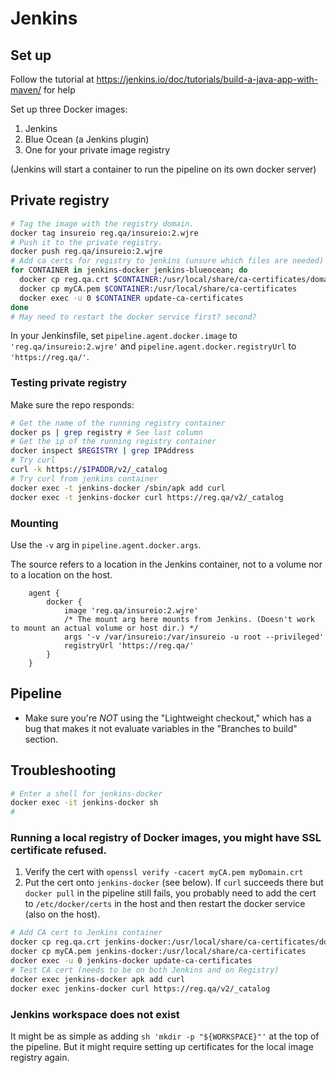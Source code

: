 # Jenkins

## Set up

Follow the tutorial at https://jenkins.io/doc/tutorials/build-a-java-app-with-maven/ for help

Set up three Docker images:

1. Jenkins
2. Blue Ocean (a Jenkins plugin)
3. One for your private image registry

(Jenkins will start a container to run the pipeline on its own docker server)

## Private registry

```bash
# Tag the image with the registry domain.
docker tag insureio reg.qa/insureio:2.wjre
# Push it to the private registry.
docker push reg.qa/insureio:2.wjre
# Add ca certs for registry to jenkins (unsure which files are needed)
for CONTAINER in jenkins-docker jenkins-blueocean; do
  docker cp reg.qa.crt $CONTAINER:/usr/local/share/ca-certificates/domain.crt
  docker cp myCA.pem $CONTAINER:/usr/local/share/ca-certificates
  docker exec -u 0 $CONTAINER update-ca-certificates
done
# May need to restart the docker service first? second?
```

In your Jenkinsfile, set `pipeline.agent.docker.image` to `'reg.qa/insureio:2.wjre'` and `pipeline.agent.docker.registryUrl` to `'https://reg.qa/'`.

### Testing private registry

Make sure the repo responds:

```bash
# Get the name of the running registry container
docker ps | grep registry # See last column
# Get the ip of the running registry container
docker inspect $REGISTRY | grep IPAddress
# Try curl
curl -k https://$IPADDR/v2/_catalog
# Try curl from jenkins container
docker exec -t jenkins-docker /sbin/apk add curl
docker exec -t jenkins-docker curl https://reg.qa/v2/_catalog
```

### Mounting

Use the `-v` arg in `pipeline.agent.docker.args`.

The source refers to a location in the Jenkins container, not to a volume nor to a location on the host.

```
    agent {
        docker {
            image 'reg.qa/insureio:2.wjre'
            /* The mount arg here mounts from Jenkins. (Doesn't work to mount an actual volume or host dir.) */
            args '-v /var/insureio:/var/insureio -u root --privileged'
            registryUrl 'https://reg.qa/'
        }
    }
```

## Pipeline

- Make sure you're _NOT_ using the "Lightweight checkout," which has a bug that makes it not evaluate variables in the "Branches to build" section.
		
## Troubleshooting

```bash
# Enter a shell for jenkins-docker
docker exec -it jenkins-docker sh
# 
```

### Running a local registry of Docker images, you might have SSL certificate refused.

1. Verify the cert with `openssl verify -cacert myCA.pem myDomain.crt`
1. Put the cert onto `jenkins-docker` (see below). If `curl` succeeds there but `docker pull` in the pipeline still fails, you probably need to add the cert to `/etc/docker/certs` in the host and then restart the docker service (also on the host).

```bash
# Add CA cert to Jenkins container
docker cp reg.qa.crt jenkins-docker:/usr/local/share/ca-certificates/domain.crt
docker cp myCA.pem jenkins-docker:/usr/local/share/ca-certificates
docker exec -u 0 jenkins-docker update-ca-certificates
# Test CA cert (needs to be on both Jenkins and on Registry)
docker exec jenkins-docker apk add curl
docker exec jenkins-docker curl https://reg.qa/v2/_catalog
```

### Jenkins workspace does not exist

It might be as simple as adding `sh 'mkdir -p "${WORKSPACE}"'` at the top of the pipeline. But it might require setting up certificates for the local image registry again.
